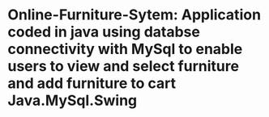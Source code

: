 # Online-Furniture-Sytem: Application coded in java using databse connectivity with MySql to enable users to view and select furniture and add furniture to cart Java.MySql.Swing
